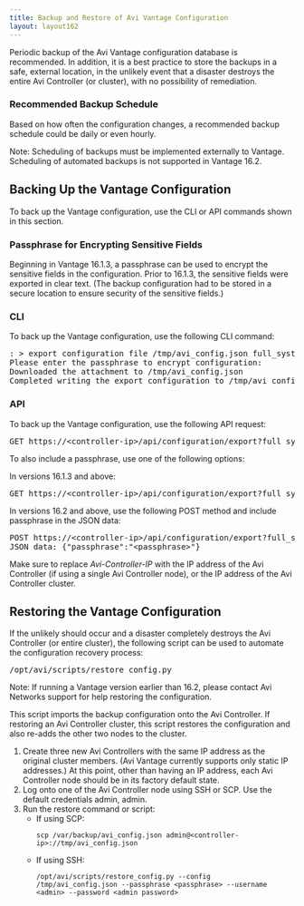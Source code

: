 ```yaml
---
title: Backup and Restore of Avi Vantage Configuration
layout: layout162
---
```

Periodic backup of the Avi Vantage configuration database is recommended. In addition, it is a best practice to store the backups in a safe, external location, in the unlikely event that a disaster destroys the entire Avi Controller (or cluster), with no possibility of remediation.

### Recommended Backup Schedule

Based on how often the configuration changes, a recommended backup schedule could be daily or even hourly.

Note: Scheduling of backups must be implemented externally to Vantage. Scheduling of automated backups is not supported in Vantage 16.2.

## Backing Up the Vantage Configuration

To back up the Vantage configuration, use the CLI or API commands shown in this section.

### Passphrase for Encrypting Sensitive Fields

Beginning in Vantage 16.1.3, a passphrase can be used to encrypt the sensitive fields in the configuration. Prior to 16.1.3, the sensitive fields were exported in clear text. (The backup configuration had to be stored in a secure location to ensure security of the sensitive fields.)

### CLI

To back up the Vantage configuration, use the following CLI command:

<pre class="">: &gt; export configuration file /tmp/avi_config.json full_system
Please enter the passphrase to encrypt configuration: 
Downloaded the attachment to /tmp/avi_config.json
Completed writing the export configuration to /tmp/avi_config.json</pre> 

### API

To back up the Vantage configuration, use the following API request:

<pre>GET https://&lt;controller-ip&gt;/api/configuration/export?full_system=true
</pre> 

To also include a passphrase, use one of the following options:

In versions 16.1.3 and above:

<pre class="">GET https://&lt;controller-ip&gt;/api/configuration/export?full_system=true&amp;passphrase=&lt;passphrase&gt;
</pre> 

In versions 16.2 and above, use the following POST method and include passphrase in the JSON data:

<pre class="">POST https://&lt;controller-ip&gt;/api/configuration/export?full_system=true
JSON data: {"passphrase":"&lt;passphrase&gt;"}</pre> 

Make sure to replace *Avi-Controller-IP* with the IP address of the Avi Controller (if using a single Avi Controller node), or the IP address of the Avi Controller cluster.

## Restoring the Vantage Configuration

If the unlikely should occur and a disaster completely destroys the Avi Controller (or entire cluster), the following script can be used to automate the configuration recovery process:

<pre>/opt/avi/scripts/restore_config.py
</pre> 

Note: If running a Vantage version earlier than 16.2, please contact Avi Networks support for help restoring the configuration.

This script imports the backup configuration onto the Avi Controller. If restoring an Avi Controller cluster, this script restores the configuration and also re-adds the other two nodes to the cluster.
<ol> 
 <li>Create three new Avi Controllers with the same IP address as the original cluster members. (Avi Vantage currently supports only static IP addresses.) At this point, other than having an IP address, each Avi Controller node should be in its factory default state.</li> 
 <li>Log onto one of the Avi Controller node using SSH or SCP. Use the default credentials admin, admin.</li> 
 <li>Run the restore command or script: 
  <ul> 
   <li>If using SCP: <pre crayon="false"><code class="language-cli">scp /var/backup/avi_config.json admin@&lt;controller-ip&gt;://tmp/avi_config.json</code></pre> </li> 
   <li>If using SSH: <pre crayon="false"><code class="language-cli">/opt/avi/scripts/restore_config.py --config /tmp/avi_config.json --passphrase &lt;passphrase&gt; --username &lt;admin&gt; --password &lt;admin password&gt;</code></pre> </li> 
  </ul> </li> 
</ol> 